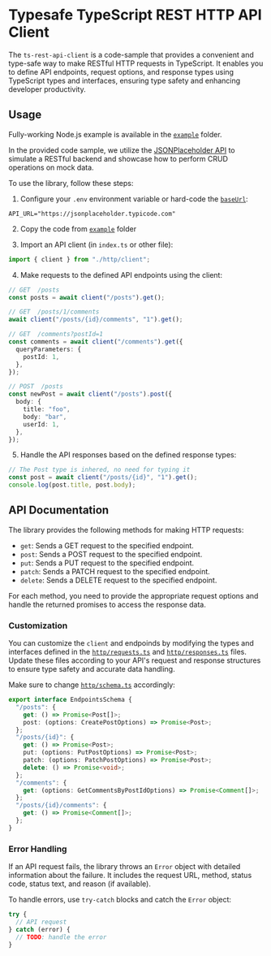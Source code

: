 # Typesafe TypeScript REST HTTP API Client

<!--
See:
- https://github.com/stackblitz/webcontainer-core/issues/560
- https://codesandbox.io/docs/learn/sandboxes/configuration#sandbox-configuration
[![Open in StackBlitz](https://developer.stackblitz.com/img/open_in_stackblitz.svg)](https://stackblitz.com/github/adisoncavani/ts-rest-api-client/tree/master/example)
[![Open in CodeSandbox](https://github-production-user-asset-6210df.s3.amazonaws.com/76855180/245275370-b89ea15d-8266-4adc-86d6-d0b58e1e2c7e.svg)](https://githubbox.com/AdisonCavani/ts-rest-api-client/tree/master/example)
-->

The `ts-rest-api-client` is a code-sample that provides a convenient and type-safe way to make RESTful HTTP requests in TypeScript. It enables you to define API endpoints, request options, and response types using TypeScript types and interfaces, ensuring type safety and enhancing developer productivity.

## Usage

Fully-working Node.js example is available in the [`example`](https://github.com/AdisonCavani/ts-rest-api-client/tree/master/example) folder.  
<!--
You can preview it live with [StackBlitz](https://stackblitz.com/github/adisoncavani/ts-rest-api-client/tree/master/example) or [CodeSandbox](https://githubbox.com/AdisonCavani/ts-rest-api-client/tree/master/example).
-->

In the provided code sample, we utilize the [JSONPlaceholder API](https://jsonplaceholder.typicode.com) to simulate a RESTful backend and showcase how to perform CRUD operations on mock data.

To use the library, follow these steps:

1. Configure your `.env` environment variable or hard-code the [`baseUrl`](https://github.com/AdisonCavani/ts-rest-api-client/blob/master/example/app/http/client.ts#LL12C1-L12C1):

```
API_URL="https://jsonplaceholder.typicode.com"
```

2. Copy the code from [`example`](https://github.com/AdisonCavani/ts-rest-api-client/tree/master/example) folder

3. Import an API client (in `index.ts` or other file):

```typescript
import { client } from "./http/client";
```

4. Make requests to the defined API endpoints using the client:

```typescript
// GET  /posts
const posts = await client("/posts").get();

// GET  /posts/1/comments
await client("/posts/{id}/comments", "1").get();

// GET  /comments?postId=1
const comments = await client("/comments").get({
  queryParameters: {
    postId: 1,
  },
});

// POST  /posts
const newPost = await client("/posts").post({
  body: {
    title: "foo",
    body: "bar",
    userId: 1,
  },
});
```

5. Handle the API responses based on the defined response types:

```typescript
// The Post type is inhered, no need for typing it
const post = await client("/posts/{id}", "1").get();
console.log(post.title, post.body);
```

## API Documentation

The library provides the following methods for making HTTP requests:

- `get`: Sends a GET request to the specified endpoint.
- `post`: Sends a POST request to the specified endpoint.
- `put`: Sends a PUT request to the specified endpoint.
- `patch`: Sends a PATCH request to the specified endpoint.
- `delete`: Sends a DELETE request to the specified endpoint.

For each method, you need to provide the appropriate request options and handle the returned promises to access the response data.

### Customization

You can customize the `client` and endpoinds by modifying the types and interfaces defined in the [`http/requests.ts`](https://github.com/AdisonCavani/ts-rest-api-client/blob/master/example/app/http/requests.ts) and [`http/responses.ts`](https://github.com/AdisonCavani/ts-rest-api-client/blob/master/example/app/http/responses.ts) files. Update these files according to your API's request and response structures to ensure type safety and accurate data handling.

Make sure to change [`http/schema.ts`](https://github.com/AdisonCavani/ts-rest-api-client/blob/master/example/app/http/schema.ts) accordingly:

```typescript
export interface EndpointsSchema {
  "/posts": {
    get: () => Promise<Post[]>;
    post: (options: CreatePostOptions) => Promise<Post>;
  };
  "/posts/{id}": {
    get: () => Promise<Post>;
    put: (options: PutPostOptions) => Promise<Post>;
    patch: (options: PatchPostOptions) => Promise<Post>;
    delete: () => Promise<void>;
  };
  "/comments": {
    get: (options: GetCommentsByPostIdOptions) => Promise<Comment[]>;
  };
  "/posts/{id}/comments": {
    get: () => Promise<Comment[]>;
  };
}
```

### Error Handling

If an API request fails, the library throws an `Error` object with detailed information about the failure. It includes the request URL, method, status code, status text, and reason (if available).

To handle errors, use `try-catch` blocks and catch the `Error` object:

```typescript
try {
  // API request
} catch (error) {
  // TODO: handle the error
}
```
